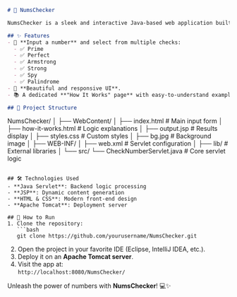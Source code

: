```markdown
# 🌟 NumsChecker

NumsChecker is a sleek and interactive Java-based web application built with **GenericServlet**, JSP, and HTML. 🚀 Enter a number, perform exciting checks like Prime, Armstrong, or Palindrome, and get results instantly with a stylish UI!

## ✨ Features
- 🔢 **Input a number** and select from multiple checks:
  - ✅ Prime
  - ✅ Perfect
  - ✅ Armstrong
  - ✅ Strong
  - ✅ Spy
  - ✅ Palindrome
- 🎨 **Beautiful and responsive UI**.
- 📚 A dedicated **"How It Works" page** with easy-to-understand examples.

## 📂 Project Structure
```
NumsChecker/
│
├── WebContent/
│   ├── index.html             # Main input form
│   ├── how-it-works.html      # Logic explanations
│   ├── output.jsp             # Results display
│   ├── styles.css             # Custom styles
│   ├── bg.jpg                 # Background image
│
├── WEB-INF/
│   ├── web.xml                # Servlet configuration
│   ├── lib/                   # External libraries
│
└── src/
     └── CheckNumberServlet.java # Core servlet logic
```

## 🛠️ Technologies Used
- **Java Servlet**: Backend logic processing
- **JSP**: Dynamic content generation
- **HTML & CSS**: Modern front-end design
- **Apache Tomcat**: Deployment server

## 🚀 How to Run
1. Clone the repository:
   ```bash
   git clone https://github.com/yourusername/NumsChecker.git
   ```
2. Open the project in your favorite IDE (Eclipse, IntelliJ IDEA, etc.).
3. Deploy it on an **Apache Tomcat server**.
4. Visit the app at:  
   `http://localhost:8080/NumsChecker/`



Unleash the power of numbers with **NumsChecker**! 💻✨
```
